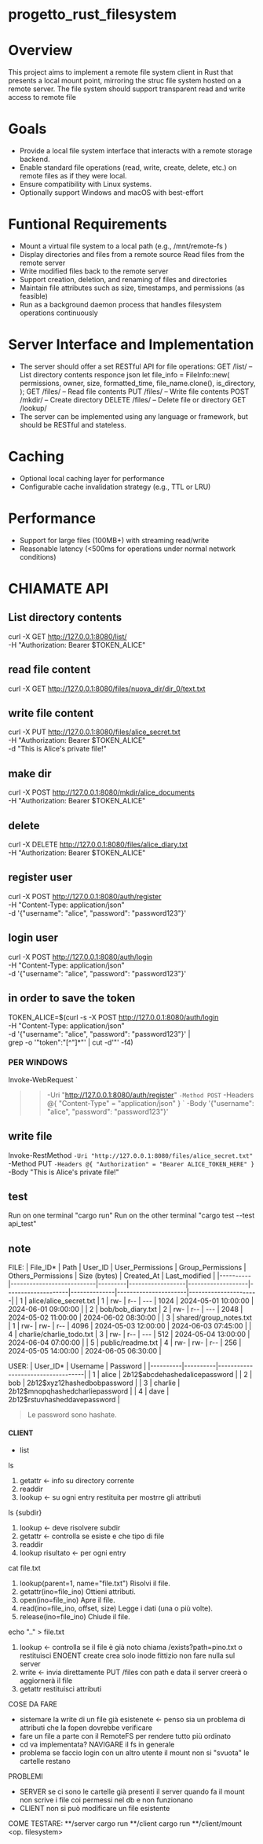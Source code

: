# progetto_rust_filesystem

# Overview
This project aims to implement a remote file system client in Rust that presents a local mount point, mirroring the struc
file system hosted on a remote server. The file system should support transparent read and write access to remote file
# Goals
- Provide a local file system interface that interacts with a remote storage backend.
- Enable standard file operations (read, write, create, delete, etc.) on remote files as if they were local.
- Ensure compatibility with Linux systems.
- Optionally support Windows and macOS with best-effort 
# Funtional Requirements
- Mount a virtual file system to a local path (e.g., /mnt/remote-fs )
- Display directories and files from a remote source
Read files from the remote server
- Write modified files back to the remote server
- Support creation, deletion, and renaming of files and directories
- Maintain file attributes such as size, timestamps, and permissions (as feasible)
- Run as a background daemon process that handles filesystem operations continuously

# Server Interface and Implementation 
- The server should offer a set RESTful API for file operations:
GET /list/<path> – List directory contents
responce json let file_info = FileInfo::new(
                        permissions,
                        owner,
                        size,
                        formatted_time,
                        file_name.clone(),
                        is_directory,
                    );
GET /files/<path> – Read file contents
PUT /files/<path> – Write file contents
POST /mkdir/<path> – Create directory
DELETE /files/<path> – Delete file or directory
GET /lookup/<path>
- The server can be implemented using any language or framework, but should be RESTful and stateless.

# Caching
- Optional local caching layer for performance
- Configurable cache invalidation strategy (e.g., TTL or LRU)

# Performance
- Support for large files (100MB+) with streaming read/write
- Reasonable latency (<500ms for operations under normal network conditions)

# CHIAMATE API

## List directory contents
curl -X GET http://127.0.0.1:8080/list/ \
  -H "Authorization: Bearer $TOKEN_ALICE"

## read file content 
curl -X GET  http://127.0.0.1:8080/files/nuova_dir/dir_0/text.txt

## write file content
curl -X PUT http://127.0.0.1:8080/files/alice_secret.txt \
  -H "Authorization: Bearer $TOKEN_ALICE" \
  -d "This is Alice's private file!"

## make dir 
curl -X POST http://127.0.0.1:8080/mkdir/alice_documents \
  -H "Authorization: Bearer $TOKEN_ALICE"
  
## delete 
curl -X DELETE http://127.0.0.1:8080/files/alice_diary.txt \
  -H "Authorization: Bearer $TOKEN_ALICE"

## register user
curl -X POST http://127.0.0.1:8080/auth/register \
  -H "Content-Type: application/json" \
  -d '{"username": "alice", "password": "password123"}'

## login user
curl -X POST http://127.0.0.1:8080/auth/login \
  -H "Content-Type: application/json" \
  -d '{"username": "alice", "password": "password123"}'

## in order to save the token
TOKEN_ALICE=$(curl -s -X POST http://127.0.0.1:8080/auth/login \
  -H "Content-Type: application/json" \
  -d '{"username": "alice", "password": "password123"}' | \
  grep -o '"token":"[^"]*"' | cut -d'"' -f4)


  ### PER WINDOWS 
  Invoke-WebRequest `
>>   -Uri "http://127.0.0.1:8080/auth/register" `
>>   -Method POST `
>>   -Headers @{ "Content-Type" = "application/json" } `
>>   -Body '{"username": "alice", "password": "password123"}'
## write file
Invoke-RestMethod `
  -Uri "http://127.0.0.1:8080/files/alice_secret.txt" `
  -Method PUT `
  -Headers @{ "Authorization" = "Bearer ALICE_TOKEN_HERE" } `
  -Body "This is Alice's private file!"


  

## test
Run on one terminal "cargo run"
Run on the other terminal "cargo test --test api_test"



## note
FILE:
| File_ID* | Path                      | User_ID | User_Permissions | Group_Permissions | Others_Permissions | Size (bytes) | Created_At           | Last_modified         |
|----------|---------------------------|---------|------------------|-------------------|--------------------|--------------|----------------------|----------------------|
| 1        | alice/alice_secret.txt    | 1       | rw-              | r--               | ---                | 1024         | 2024-05-01 10:00:00  | 2024-06-01 09:00:00  |
| 2        | bob/bob_diary.txt         | 2       | rw-              | r--               | ---                | 2048         | 2024-05-02 11:00:00  | 2024-06-02 08:30:00  |
| 3        | shared/group_notes.txt    | 1       | rw-              | rw-               | r--                | 4096         | 2024-05-03 12:00:00  | 2024-06-03 07:45:00  |
| 4        | charlie/charlie_todo.txt  | 3       | rw-              | r--               | ---                | 512          | 2024-05-04 13:00:00  | 2024-06-04 07:00:00  |
| 5        | public/readme.txt         | 4       | rw-              | rw-               | r--                | 256          | 2024-05-05 14:00:00  | 2024-06-05 06:30:00  |

USER:
| User_ID* | Username | Password                          |
|----------|----------|-----------------------------------|
| 1        | alice    | $2b$12$abcdehashedalicepassword   |
| 2        | bob      | $2b$12$xyz12hashedbobpassword     |
| 3        | charlie  | $2b$12$mnopqhashedcharliepassword |
| 4        | dave     | $2b$12$rstuvhasheddavepassword    |

> Le password sono hashate.




#### CLIENT

- list

ls 
1. getattr <- info su directory corrente
2. readdir 
3. lookup <- su ogni entry restituita per mostrre gli attributi

ls {subdir}
1. lookup <- deve risolvere subdir 
2. getattr <- controlla se esiste e che tipo di file 
3. readdir 
4. lookup risultato <- per ogni entry

cat file.txt

1.	lookup(parent=1, name="file.txt")	Risolvi il file.
2.	getattr(ino=file_ino)	Ottieni attributi.
3.	open(ino=file_ino)	Apre il file.
4.	read(ino=file_ino, offset, size)	Legge i dati (una o più volte).
5.	release(ino=file_ino)	Chiude il file.

echo ".." > file.txt
1. lookup	<- controlla se il file è già noto	chiama /exists?path=pino.txt o restituisci ENOENT
create	crea solo inode fittizio	non fare nulla sul server
2. write	<- invia direttamente PUT /files con path e data	il server creerà o aggiornerà il file
3. getattr	restituisci attributi 

COSE DA FARE 
- sistemare la write di un file già esistenete <- penso sia un problema di attributi che la fopen dovrebbe verificare
- fare un file a parte con il RemoteFS per rendere tutto più ordinato
- cd va implementata? NAVIGARE il fs in generale 
- problema se faccio login con un altro utente il mount non si "svuota" le cartelle restano 

PROBLEMI 

- SERVER se ci sono le cartelle già presenti il server quando fa il mount non scrive i file coi permessi nel db e non funzionano
- CLIENT non si può modificare un file esistente 

COME TESTARE:
**/server cargo run 
**/client cargo run 
**/client/mount <op. filesystem>